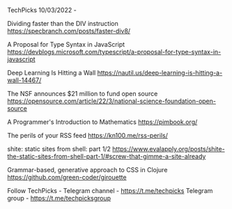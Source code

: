 TechPicks 10/03/2022 -

Dividing faster than the DIV instruction
https://specbranch.com/posts/faster-div8/

A Proposal for Type Syntax in JavaScript
https://devblogs.microsoft.com/typescript/a-proposal-for-type-syntax-in-javascript

Deep Learning Is Hitting a Wall
https://nautil.us/deep-learning-is-hitting-a-wall-14467/

The NSF announces $21 million to fund open source
https://opensource.com/article/22/3/national-science-foundation-open-source

A Programmer's Introduction to Mathematics
https://pimbook.org/

The perils of your RSS feed
https://kn100.me/rss-perils/

shite: static sites from shell: part 1/2
https://www.evalapply.org/posts/shite-the-static-sites-from-shell-part-1/#screw-that-gimme-a-site-already

Grammar-based, generative approach to CSS in Clojure
https://github.com/green-coder/girouette

Follow TechPicks -
Telegram channel - https://t.me/techpicks
Telegram group - https://t.me/techpicksgroup